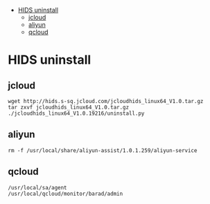 <!-- TOC -->

- [HIDS uninstall](#hids-uninstall)
    - [jcloud](#jcloud)
    - [aliyun](#aliyun)
    - [qcloud](#qcloud)

<!-- /TOC -->

# HIDS uninstall
## jcloud
    wget http://hids.s-sq.jcloud.com/jcloudhids_linux64_V1.0.tar.gz
    tar zxvf jcloudhids_linux64_V1.0.tar.gz
    ./jcloudhids_linux64_V1.0.19216/uninstall.py

## aliyun

    rm -f /usr/local/share/aliyun-assist/1.0.1.259/aliyun-service

## qcloud

    /usr/local/sa/agent
    /usr/local/qcloud/monitor/barad/admin    